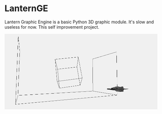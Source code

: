 # LanternGE
Lantern Graphic Engine is a basic Python 3D graphic module. It's slow and useless for now.
This self improvement project.

![image](https://github.com/SMDHuman/LanternGE/blob/master/Screenshot_5.png)
